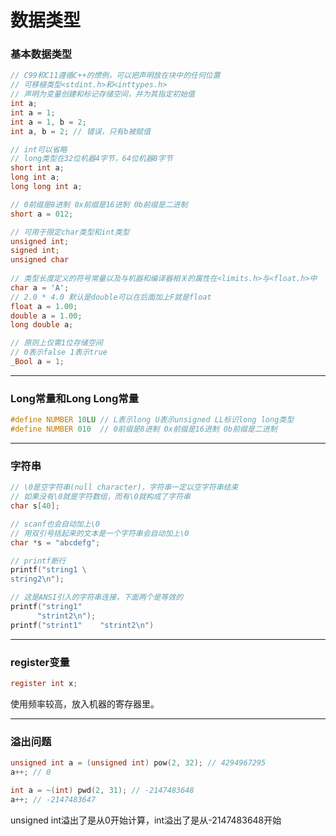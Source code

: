 # 数据类型

### 基本数据类型

```c
// C99和C11遵循C++的惯例，可以把声明放在块中的任何位置
// 可移植类型<stdint.h>和<inttypes.h>
// 声明为变量创建和标记存储空间，并为其指定初始值
int a;
int a = 1;
int a = 1, b = 2;
int a, b = 2; // 错误，只有b被赋值

// int可以省略
// long类型在32位机器4字节，64位机器8字节
short int a;
long int a;
long long int a;

// 0前缀是8进制 0x前缀是16进制 0b前缀是二进制
short a = 012;

// 可用于限定char类型和int类型
unsigned int;
signed int;
unsigned char
    
// 类型长度定义的符号常量以及与机器和编译器相关的属性在<limits.h>与<float.h>中
char a = 'A';
// 2.0 * 4.0 默认是double可以在后面加上F就是float
float a = 1.00;
double a = 1.00;
long double a;

// 原则上仅需1位存储空间
// 0表示false 1表示true
_Bool a = 1;
```

------

### Long常量和Long Long常量

```c
#define NUMBER 10LU // L表示long U表示unsigned LL标识long long类型
#define NUMBER 010  // 0前缀是8进制 0x前缀是16进制 0b前缀是二进制
```

------

### 字符串

```c
// \0是空字符串(null character)，字符串一定以空字符串结束
// 如果没有\0就是字符数组，而有\0就构成了字符串
char s[40];

// scanf也会自动加上\0
// 用双引号括起来的文本是一个字符串会自动加上\0
char *s = "abcdefg";

// printf断行
printf("string1 \
string2\n");

// 这是ANSI引入的字符串连接，下面两个是等效的
printf("string1"
      "strint2\n");
printf("strint1"    "strint2\n")
```

------

### register变量

```c
register int x;
```

使用频率较高，放入机器的寄存器里。

------

### 溢出问题

```c
unsigned int a = (unsigned int) pow(2, 32); // 4294967295
a++; // 0

int a = ~(int) pwd(2, 31); // -2147483648
a++; // -2147483647
```

unsigned int溢出了是从0开始计算，int溢出了是从-2147483648开始

